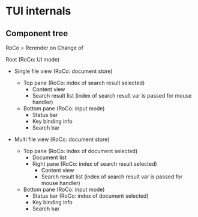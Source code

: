 # TUI internals

## Component tree

RoCo = Rerender on Change of

Root (RoCo: UI mode)

- Single file view (RoCo: document store)
  - Top pane (RoCo: index of search result selected)
    - Content view
    - Search result list (index of search result var is passed for mouse handler)
  - Bottom pane (RoCo: input mode)
    - Status bar
    - Key binding info
    - Search bar

- Multi file view (RoCo: document store)
  - Top pane (RoCo: index of document selected)
    - Document list
    - Right pane (RoCo: index of search result selected)
      - Content view
      - Search result list (index of search result var is passed for mouse handler)
  - Bottom pane (RoCo: input mode)
    - Status bar (RoCo: index of document selected)
    - Key binding info
    - Search bar
